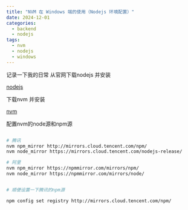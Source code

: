 ```yaml
---
title: "NVM 在 Windows 端的使用（Nodejs 环境配置）"
date: 2024-12-01
categories:
  - backend
  - nodejs
tags:
  - nvm
  - nodejs
  - windows
---
```


记录一下我的日常
从官网下载nodejs 并安装

[nodejs](https://nodejs.org/en)

下载nvm 并安装

[nvm](https://github.com/coreybutler/nvm-windows)

配置nvm的node源和npm源

``` bash

# 腾讯
nvm npm_mirror http://mirrors.cloud.tencent.com/npm/
nvm node_mirror https://mirrors.cloud.tencent.com/nodejs-release/

# 阿里
nvm npm_mirror https://npmmirror.com/mirrors/npm/
nvm node_mirror https://npmmirror.com/mirrors/node/

```

``` bash

# 顺便设置一下腾讯的npm源

npm config set registry http://mirrors.cloud.tencent.com/npm/

```